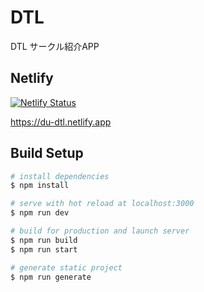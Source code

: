 # DTL

DTL サークル紹介APP

## Netlify

[![Netlify Status](https://api.netlify.com/api/v1/badges/4b0e487b-6c0a-4730-9a22-1a0703f8c36b/deploy-status)](https://app.netlify.com/sites/du-dtl/deploys)

https://du-dtl.netlify.app


## Build Setup

```bash
# install dependencies
$ npm install

# serve with hot reload at localhost:3000
$ npm run dev

# build for production and launch server
$ npm run build
$ npm run start

# generate static project
$ npm run generate
```
